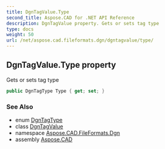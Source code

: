 ```yaml
---
title: DgnTagValue.Type
second_title: Aspose.CAD for .NET API Reference
description: DgnTagValue property. Gets or sets tag type
type: docs
weight: 50
url: /net/aspose.cad.fileformats.dgn/dgntagvalue/type/
---
```

## DgnTagValue.Type property

Gets or sets tag type

```csharp
public DgnTagType Type { get; set; }
```

### See Also

* enum [DgnTagType](../../dgntagtype/)
* class [DgnTagValue](../)
* namespace [Aspose.CAD.FileFormats.Dgn](../../dgntagvalue/)
* assembly [Aspose.CAD](../../../)


